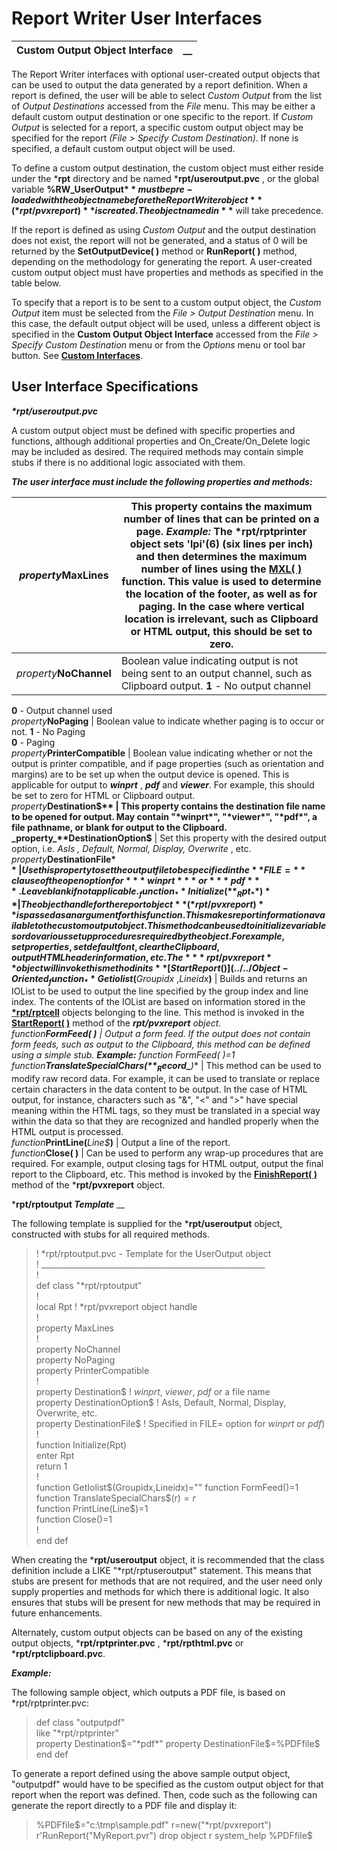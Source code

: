 # Report Writer User Interfaces

**Custom Output Object Interface** |  **__**  
---|---  
  
The Report Writer interfaces with optional user-created output objects that can be used to output the data generated by a report definition. When a report is defined, the user will be able to select _Custom Output_ from the list of _Output Destinations_ accessed from the _File_ menu. This may be either a default custom output destination or one specific to the report. If _Custom Output_ is selected for a report, a specific custom output object may be specified for the report _(File > Specify Custom Destination)_. If none is specified, a default custom output object will be used.

To define a custom output destination, the custom object must either reside under the ***rpt** directory and be named ***rpt/useroutput.pvc** , or the global variable **%RW_UserOutput$** must be pre-loaded with the object name before the Report Writer object **(*rpt/pvxreport)** is created. The object named in **%RW_UserOutput$** will take precedence.

If the report is defined as using _Custom Output_ and the output destination does not exist, the report will not be generated, and a status of 0 will be returned by the **SetOutputDevice( )** method or **RunReport( )** method, depending on the methodology for generating the report. A user-created custom output object must have properties and methods as specified in the table below.

To specify that a report is to be sent to a custom output object, the _Custom Output_ item must be selected from the _File > Output Destination_ menu. In this case, the default output object will be used, unless a different object is specified in the **Custom Output Object Interface** accessed from the _File > Specify Custom Destination_ menu or from the _Options_ menu or tool bar button. See **[Custom Interfaces](../../Designing%20a%20Report/Report%20Options/Overview.htm#custom)**.

##  User Interface Specifications

**_*rpt/useroutput.pvc_**

A custom output object must be defined with specific properties and functions, although additional properties and On_Create/On_Delete logic may be included as desired. The required methods may contain simple stubs if there is no additional logic associated with them.

**_The user interface must include the following properties and methods:_**

_property_**MaxLines** |  This property contains the maximum number of lines that can be printed on a page. **_Example:_** The *rpt/rptprinter object sets 'lpi'(6) (six lines per inch) and then determines the maximum number of lines using the **[MXL( )](../../../functions/mxc.md)** function. This value is used to determine the location of the footer, as well as for paging. In the case where vertical location is irrelevant, such as Clipboard or HTML output, this should be set to zero.  
---|---  
_property_**NoChannel** |  Boolean value indicating output is not being sent to an output channel, such as Clipboard output. **1** \- No output channel  
**0** \- Output channel used  
_property_**NoPaging** |  Boolean value to indicate whether paging is to occur or not. **1** \- No Paging  
**0** \- Paging  
_property_**PrinterCompatible** |  Boolean value indicating whether or not the output is printer compatible, and if page properties (such as orientation and margins) are to be set up when the output device is opened. This is applicable for output to ***winprt*** , ***pdf*** and ***viewer***. For example, this should be set to zero for HTML or Clipboard output.  
_property_**Destination$** |  This property contains the destination file name to be opened for output. May contain "*winprt*", "*viewer*", "*pdf*", a file pathname, or blank for output to the Clipboard.  
_property_**DestinationOption$** |  Set this property with the desired output option, i.e. _AsIs_ _, Default, Normal, Display, Overwrite_ , etc.  
_property_**DestinationFile$** |  Use this property to set the output file to be specified in the **FILE=** clause of the open option for ***winprt*** or ***pdf***. Leave blank if not applicable.  
_function_**Initialize(**_Rpt_**)** |  The object handle for the report object **(*rpt/pvxreport)** is passed as an argument for this function. This makes report information available to the custom output object. This method can be used to initialize variables or do various setup procedures required by the object. For example, set properties, set default font, clear the Clipboard, output HTML header information, etc. The ***rpt/pvxreport** object will invoke this method in its **[StartReport( )](../../Object-Oriented%20Interface/pvxreport/Overview.htm#startrpt)** method.  
_function_**Getiolist$(**_Groupidx_ ,_Lineidx_**)** |  Builds and returns an IOList to be used to output the line specified by the group index and line index. The contents of the IOList are based on information stored in the **[*rpt/rptcell](../../Object-Oriented%20Interface/rptcell/Overview.md)** objects belonging to the line. This method is invoked in the **[StartReport( )](../../Object-Oriented%20Interface/pvxreport/Overview.htm#startrpt)** method of the ***rpt/pvxreport** object.  
_function_**FormFeed( )** |  Output a form feed. If the output does not contain form feeds, such as output to the Clipboard, this method can be defined using a simple stub. **_Example:_** function FormFeed( )=1  
_function_**TranslateSpecialChars$(**_Record$_**)** |  This method can be used to modify raw record data. For example, it can be used to translate or replace certain characters in the data content to be output. In the case of HTML output, for instance, characters such as "&", "<" and ">" have special meaning within the HTML tags, so they must be translated in a special way within the data so that they are recognized and handled properly when the HTML output is processed.  
_function_**PrintLine(**_Line$_**)** |  Output a line of the report.  
_function_**Close( )** |  Can be used to perform any wrap-up procedures that are required. For example, output closing tags for HTML output, output the final report to the Clipboard, etc. This method is invoked by the **[FinishReport( )](../../Object-Oriented%20Interface/pvxreport/Overview.htm#finishrpt)** method of the ***rpt/pvxreport** object.  
  
***rpt/rptoutput _Template_** __

The following template is supplied for the ***rpt/useroutput** object, constructed with stubs for all required methods.

> ! *rpt/rptoutput.pvc - Template for the UserOutput object  
>  ! ________________________________________________________  
>  !  
>  def class "*rpt/rptoutput"  
>  !  
>  local Rpt ! *rpt/pvxreport object handle  
>  !  
>  property MaxLines  
>  !  
>  property NoChannel  
>  property NoPaging  
>  property PrinterCompatible  
>  !  
>  property Destination$ ! *winprt*, *viewer*, *pdf* or a file name  
>  property DestinationOption$ ! AsIs, Default, Normal, Display, Overwrite, etc.  
>  property DestinationFile$ ! Specified in FILE= option for *winprt* or *pdf*)  
>  !  
>  function Initialize(Rpt)  
>  enter Rpt  
>  return 1  
>  !  
>  function GetIolist$(Groupidx,Lineidx)=""  
>  function FormFeed()=1  
>  function TranslateSpecialChars$(r$)=r$  
>  function PrintLine(Line$)=1  
>  function Close()=1  
>  !  
>  end def

When creating the ***rpt/useroutput** object, it is recommended that the class definition include a LIKE "*rpt/rptuseroutput" statement. This means that stubs are present for methods that are not required, and the user need only supply properties and methods for which there is additional logic. It also ensures that stubs will be present for new methods that may be required in future enhancements.

Alternately, custom output objects can be based on any of the existing output objects, ***rpt/rptprinter.pvc** , ***rpt/rpthtml.pvc** or ***rpt/rptclipboard.pvc**.

**_Example:_**

The following sample object, which outputs a PDF file, is based on *rpt/rptprinter.pvc:

> def class "outputpdf"  
>  like "*rpt/rptprinter"  
>  property Destination$="*pdf*"  
>  property DestinationFile$=%PDFfile$  
>  end def

To generate a report defined using the above sample output object, "outputpdf" would have to be specified as the custom output object for that report when the report was defined. Then, code such as the following can generate the report directly to a PDF file and display it:

> %PDFfile$="c:\tmp\sample.pdf"  
>  r=new("*rpt/pvxreport")  
>  r'RunReport("MyReport.pvr")  
>  drop object r  
>  system_help %PDFfile$
